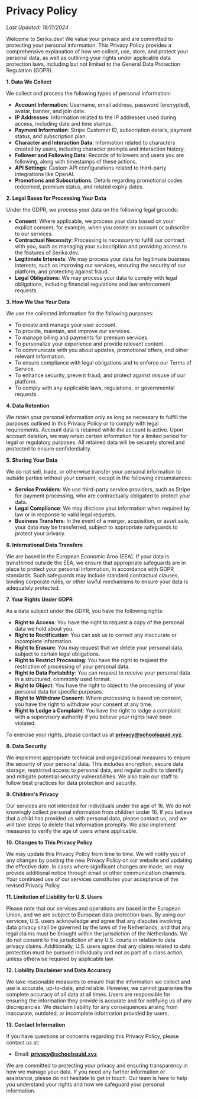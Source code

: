 # Privacy Policy

_Last Updated: 19/11/2024_

Welcome to Serika.dev! We value your privacy and are committed to protecting your personal information. This Privacy Policy provides a comprehensive explanation of how we collect, use, store, and protect your personal data, as well as outlining your rights under applicable data protection laws, including but not limited to the General Data Protection Regulation (GDPR).

**1. Data We Collect**

We collect and process the following types of personal information:

- **Account Information**: Username, email address, password (encrypted), avatar, banner, and join date.
- **IP Addresses**: Information related to the IP addresses used during access, including date and time stamps.
- **Payment Information**: Stripe Customer ID, subscription details, payment status, and subscription plan.
- **Character and Interaction Data**: Information related to characters created by users, including character prompts and interaction history.
- **Follower and Following Data**: Records of followers and users you are following, along with timestamps of these actions.
- **API Settings**: Custom API configurations related to third-party integrations like OpenAI.
- **Promotions and Subscriptions**: Details regarding promotional codes redeemed, premium status, and related expiry dates.

**2. Legal Bases for Processing Your Data**

Under the GDPR, we process your data on the following legal grounds:

- **Consent**: Where applicable, we process your data based on your explicit consent, for example, when you create an account or subscribe to our services.
- **Contractual Necessity**: Processing is necessary to fulfill our contract with you, such as managing your subscription and providing access to the features of Serika.dev.
- **Legitimate Interests**: We may process your data for legitimate business interests, such as improving our services, ensuring the security of our platform, and protecting against fraud.
- **Legal Obligations**: We may process your data to comply with legal obligations, including financial regulations and law enforcement requests.

**3. How We Use Your Data**

We use the collected information for the following purposes:

- To create and manage your user account.
- To provide, maintain, and improve our services.
- To manage billing and payments for premium services.
- To personalize your experience and provide relevant content.
- To communicate with you about updates, promotional offers, and other relevant information.
- To ensure compliance with legal obligations and to enforce our Terms of Service.
- To enhance security, prevent fraud, and protect against misuse of our platform.
- To comply with any applicable laws, regulations, or governmental requests.

**4. Data Retention**

We retain your personal information only as long as necessary to fulfill the purposes outlined in this Privacy Policy or to comply with legal requirements. Account data is retained while the account is active. Upon account deletion, we may retain certain information for a limited period for legal or regulatory purposes. All retained data will be securely stored and protected to ensure confidentiality.

**5. Sharing Your Data**

We do not sell, trade, or otherwise transfer your personal information to outside parties without your consent, except in the following circumstances:

- **Service Providers**: We use third-party service providers, such as Stripe for payment processing, who are contractually obligated to protect your data.
- **Legal Compliance**: We may disclose your information when required by law or in response to valid legal requests.
- **Business Transfers**: In the event of a merger, acquisition, or asset sale, your data may be transferred, subject to appropriate safeguards to protect your privacy.

**6. International Data Transfers**

We are based in the European Economic Area (EEA). If your data is transferred outside the EEA, we ensure that appropriate safeguards are in place to protect your personal information, in accordance with GDPR standards. Such safeguards may include standard contractual clauses, binding corporate rules, or other lawful mechanisms to ensure your data is adequately protected.

**7. Your Rights Under GDPR**

As a data subject under the GDPR, you have the following rights:

- **Right to Access**: You have the right to request a copy of the personal data we hold about you.
- **Right to Rectification**: You can ask us to correct any inaccurate or incomplete information.
- **Right to Erasure**: You may request that we delete your personal data, subject to certain legal obligations.
- **Right to Restrict Processing**: You have the right to request the restriction of processing of your personal data.
- **Right to Data Portability**: You can request to receive your personal data in a structured, commonly used format.
- **Right to Object**: You have the right to object to the processing of your personal data for specific purposes.
- **Right to Withdraw Consent**: Where processing is based on consent, you have the right to withdraw your consent at any time.
- **Right to Lodge a Complaint**: You have the right to lodge a complaint with a supervisory authority if you believe your rights have been violated.

To exercise your rights, please contact us at **privacy@schoolsquid.xyz**.

**8. Data Security**

We implement appropriate technical and organizational measures to ensure the security of your personal data. This includes encryption, secure data storage, restricted access to personal data, and regular audits to identify and mitigate potential security vulnerabilities. We also train our staff to follow best practices for data protection and security.

**9. Children's Privacy**

Our services are not intended for individuals under the age of 16. We do not knowingly collect personal information from children under 16. If you believe that a child has provided us with personal data, please contact us, and we will take steps to delete that information promptly. We also implement measures to verify the age of users where applicable.

**10. Changes to This Privacy Policy**

We may update this Privacy Policy from time to time. We will notify you of any changes by posting the new Privacy Policy on our website and updating the effective date. In cases where significant changes are made, we may provide additional notice through email or other communication channels. Your continued use of our services constitutes your acceptance of the revised Privacy Policy.

**11. Limitation of Liability for U.S. Users**

Please note that our services and operations are based in the European Union, and we are subject to European data protection laws. By using our services, U.S. users acknowledge and agree that any disputes involving data privacy shall be governed by the laws of the Netherlands, and that any legal claims must be brought within the jurisdiction of the Netherlands. We do not consent to the jurisdiction of any U.S. courts in relation to data privacy claims. Additionally, U.S. users agree that any claims related to data protection must be pursued individually and not as part of a class action, unless otherwise required by applicable law.

**12. Liability Disclaimer and Data Accuracy**

We take reasonable measures to ensure that the information we collect and use is accurate, up-to-date, and reliable. However, we cannot guarantee the complete accuracy of all data at all times. Users are responsible for ensuring the information they provide is accurate and for notifying us of any discrepancies. We disclaim liability for any consequences arising from inaccurate, outdated, or incomplete information provided by users.

**13. Contact Information**

If you have questions or concerns regarding this Privacy Policy, please contact us at:

- Email: **privacy@schoolsquid.xyz**

We are committed to protecting your privacy and ensuring transparency in how we manage your data. If you need any further information or assistance, please do not hesitate to get in touch. Our team is here to help you understand your rights and how we safeguard your personal information.

